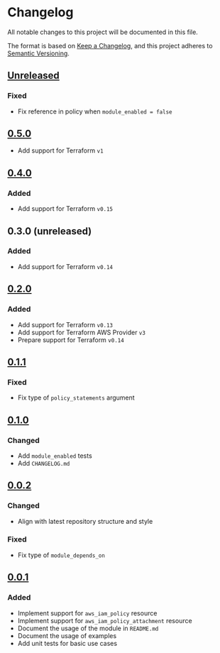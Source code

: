 # Changelog

All notable changes to this project will be documented in this file.

The format is based on [Keep a Changelog](https://keepachangelog.com/en/1.0.0/),
and this project adheres to [Semantic Versioning](https://semver.org/spec/v2.0.0.html).

## [Unreleased]

### Fixed

- Fix reference in policy when `module_enabled = false`

## [0.5.0]

- Add support for Terraform `v1`

## [0.4.0]

### Added

- Add support for Terraform `v0.15`

## 0.3.0 (unreleased)

### Added

- Add support for Terraform `v0.14`

## [0.2.0]

### Added

- Add support for Terraform `v0.13`
- Add support for Terraform AWS Provider `v3`
- Prepare support for Terraform `v0.14`

## [0.1.1]

### Fixed

- Fix type of `policy_statements` argument

## [0.1.0]

### Changed

- Add `module_enabled` tests
- Add `CHANGELOG.md`

## [0.0.2]

### Changed

- Align with latest repository structure and style

### Fixed

- Fix type of `module_depends_on`

## [0.0.1]

### Added

- Implement support for `aws_iam_policy` resource
- Implement support for `aws_iam_policy_attachment` resource
- Document the usage of the module in `README.md`
- Document the usage of examples
- Add unit tests for basic use cases

<!-- markdown-link-check-disable -->

[unreleased]: https://github.com/mineiros-io/terraform-aws-iam-policy/compare/v0.5.0...HEAD
[0.5.0]: https://github.com/mineiros-io/terraform-aws-iam-policy/compare/v0.4.0...v0.5.0

<!-- markdown-link-check-disabled -->

[0.4.0]: https://github.com/mineiros-io/terraform-aws-iam-policy/compare/v0.2.0...v0.4.0
[0.2.0]: https://github.com/mineiros-io/terraform-aws-iam-policy/compare/v0.1.1...v0.2.0
[0.1.1]: https://github.com/mineiros-io/terraform-aws-iam-policy/compare/v0.1.0...v0.1.1
[0.1.0]: https://github.com/mineiros-io/terraform-aws-iam-policy/compare/v0.0.2...v0.1.0
[0.0.2]: https://github.com/mineiros-io/terraform-aws-iam-policy/compare/v0.0.1...v0.0.2
[0.0.1]: https://github.com/mineiros-io/terraform-aws-iam-policy/releases/tag/v0.0.1
